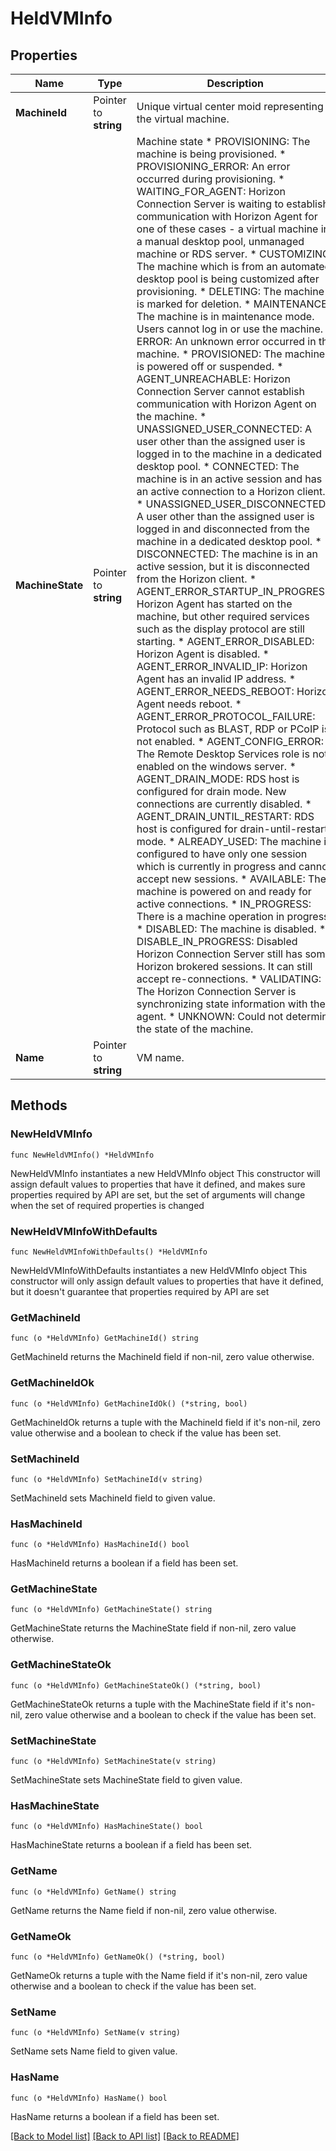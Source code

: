 # HeldVMInfo

## Properties

Name | Type | Description | Notes
------------ | ------------- | ------------- | -------------
**MachineId** | Pointer to **string** | Unique virtual center moid representing the virtual machine. | [optional] 
**MachineState** | Pointer to **string** | Machine state * PROVISIONING: The machine is being provisioned. * PROVISIONING_ERROR: An error occurred during provisioning. * WAITING_FOR_AGENT: Horizon Connection Server is waiting to establish communication with Horizon Agent for one of these cases - a virtual machine in a manual desktop pool, unmanaged machine or RDS server. * CUSTOMIZING: The machine which is from an automated desktop pool is being customized after provisioning. * DELETING: The machine is marked for deletion. * MAINTENANCE: The machine is in maintenance mode. Users cannot log in or use the machine. * ERROR: An unknown error occurred in the machine. * PROVISIONED: The machine is powered off or suspended. * AGENT_UNREACHABLE: Horizon Connection Server cannot establish communication with Horizon Agent on the machine. * UNASSIGNED_USER_CONNECTED: A user other than the assigned user is logged in to the machine in a dedicated desktop pool. * CONNECTED: The machine is in an active session and has an active connection to a Horizon client. * UNASSIGNED_USER_DISCONNECTED: A user other than the assigned user is logged in and disconnected from the machine in a dedicated desktop pool. * DISCONNECTED: The machine is in an active session, but it is disconnected from the Horizon client. * AGENT_ERROR_STARTUP_IN_PROGRESS: Horizon Agent has started on the machine, but other required services such as the display protocol are still starting. * AGENT_ERROR_DISABLED: Horizon Agent is disabled. * AGENT_ERROR_INVALID_IP: Horizon Agent has an invalid IP address. * AGENT_ERROR_NEEDS_REBOOT: Horizon Agent needs reboot. * AGENT_ERROR_PROTOCOL_FAILURE: Protocol such as BLAST, RDP or PCoIP is not enabled. * AGENT_CONFIG_ERROR: The Remote Desktop Services role is not enabled on the windows server. * AGENT_DRAIN_MODE: RDS host is configured for drain mode. New connections are currently disabled. * AGENT_DRAIN_UNTIL_RESTART: RDS host is configured for drain-until-restart mode. * ALREADY_USED: The machine is configured to have only one session which is currently in progress and cannot accept new sessions. * AVAILABLE: The machine is powered on and ready for active connections. * IN_PROGRESS: There is a machine operation in progress. * DISABLED: The machine is disabled. * DISABLE_IN_PROGRESS: Disabled Horizon Connection Server still has some Horizon brokered sessions. It can still accept re-connections. * VALIDATING: The Horizon Connection Server is synchronizing state information with the agent. * UNKNOWN: Could not determine the state of the machine. | [optional] 
**Name** | Pointer to **string** | VM name. | [optional] 

## Methods

### NewHeldVMInfo

`func NewHeldVMInfo() *HeldVMInfo`

NewHeldVMInfo instantiates a new HeldVMInfo object
This constructor will assign default values to properties that have it defined,
and makes sure properties required by API are set, but the set of arguments
will change when the set of required properties is changed

### NewHeldVMInfoWithDefaults

`func NewHeldVMInfoWithDefaults() *HeldVMInfo`

NewHeldVMInfoWithDefaults instantiates a new HeldVMInfo object
This constructor will only assign default values to properties that have it defined,
but it doesn't guarantee that properties required by API are set

### GetMachineId

`func (o *HeldVMInfo) GetMachineId() string`

GetMachineId returns the MachineId field if non-nil, zero value otherwise.

### GetMachineIdOk

`func (o *HeldVMInfo) GetMachineIdOk() (*string, bool)`

GetMachineIdOk returns a tuple with the MachineId field if it's non-nil, zero value otherwise
and a boolean to check if the value has been set.

### SetMachineId

`func (o *HeldVMInfo) SetMachineId(v string)`

SetMachineId sets MachineId field to given value.

### HasMachineId

`func (o *HeldVMInfo) HasMachineId() bool`

HasMachineId returns a boolean if a field has been set.

### GetMachineState

`func (o *HeldVMInfo) GetMachineState() string`

GetMachineState returns the MachineState field if non-nil, zero value otherwise.

### GetMachineStateOk

`func (o *HeldVMInfo) GetMachineStateOk() (*string, bool)`

GetMachineStateOk returns a tuple with the MachineState field if it's non-nil, zero value otherwise
and a boolean to check if the value has been set.

### SetMachineState

`func (o *HeldVMInfo) SetMachineState(v string)`

SetMachineState sets MachineState field to given value.

### HasMachineState

`func (o *HeldVMInfo) HasMachineState() bool`

HasMachineState returns a boolean if a field has been set.

### GetName

`func (o *HeldVMInfo) GetName() string`

GetName returns the Name field if non-nil, zero value otherwise.

### GetNameOk

`func (o *HeldVMInfo) GetNameOk() (*string, bool)`

GetNameOk returns a tuple with the Name field if it's non-nil, zero value otherwise
and a boolean to check if the value has been set.

### SetName

`func (o *HeldVMInfo) SetName(v string)`

SetName sets Name field to given value.

### HasName

`func (o *HeldVMInfo) HasName() bool`

HasName returns a boolean if a field has been set.


[[Back to Model list]](../README.md#documentation-for-models) [[Back to API list]](../README.md#documentation-for-api-endpoints) [[Back to README]](../README.md)


